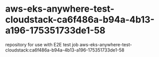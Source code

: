 # aws-eks-anywhere-test-cloudstack-ca6f486a-b94a-4b13-a196-175351733de1-58
repository for use with E2E test job aws-eks-anywhere-test-cloudstack:ca6f486a-b94a-4b13-a196-175351733de1-58
